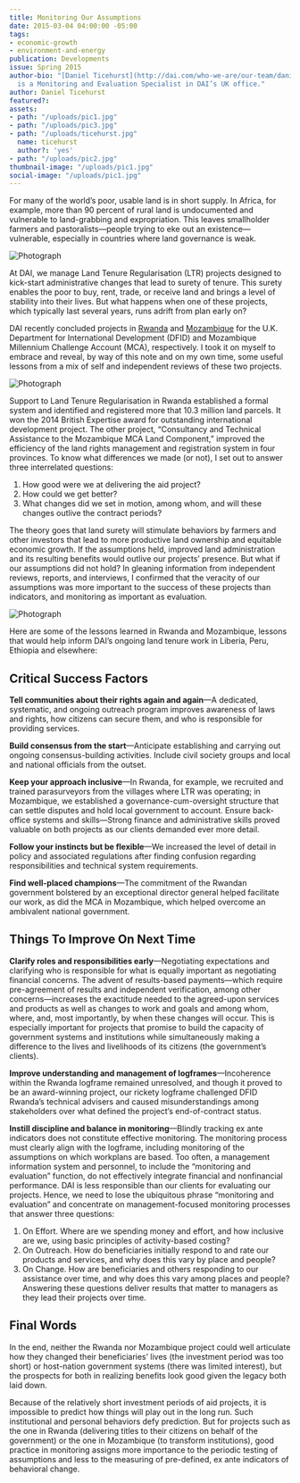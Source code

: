 ```yaml
---
title: Monitoring Our Assumptions
date: 2015-03-04 04:00:00 -05:00
tags:
- economic-growth
- environment-and-energy
publication: Developments
issue: Spring 2015
author-bio: "[Daniel Ticehurst](http://dai.com/who-we-are/our-team/daniel-ticehurst)
  is a Monitoring and Evaluation Specialist in DAI’s UK office."
author: Daniel Ticehurst
featured?: 
assets:
- path: "/uploads/pic1.jpg"
- path: "/uploads/pic3.jpg"
- path: "/uploads/ticehurst.jpg"
  name: ticehurst
  author?: 'yes'
- path: "/uploads/pic2.jpg"
thumbnail-image: "/uploads/pic1.jpg"
social-image: "/uploads/pic1.jpg"
---
```


For many of the world’s poor, usable land is in short supply. In Africa, for example, more than 90 percent of rural land is undocumented and vulnerable to land-grabbing and expropriation. This leaves smallholder farmers and pastoralists—people trying to eke out an existence—vulnerable, especially in countries where land governance is weak.




![Photograph](/uploads/pic1.jpg "Caption Goes here.") 


At DAI, we manage Land Tenure Regularisation (LTR) projects designed to kick-start administrative changes that lead to surety of tenure. This surety enables the poor to buy, rent, trade, or receive land and brings a level of stability into their lives. But what happens when one of these projects, which typically last several years, runs adrift from plan early on?

DAI recently concluded projects in [Rwanda](http://dai.com/our-work/projects/rwanda—support-land-tenure-regularisation) and [Mozambique](http://dai.com/our-work/projects/mozambique—consultancy-and-technical-assistance-mca-mozambique-land-component) for the U.K. Department for International Development (DFID) and Mozambique Millennium Challenge Account (MCA), respectively. I took it on myself to embrace and reveal, by way of this note and on my own time, some useful lessons from a mix of self and independent reviews of these two projects.

![Photograph](/uploads/pic2.jpg "Caption goes here.") 

Support to Land Tenure Regularisation in Rwanda established a formal system and identified and registered more that 10.3 million land parcels. It won the 2014 British Expertise award for outstanding international development project. The other project, “Consultancy and Technical Assistance to the Mozambique MCA Land Component,” improved the efficiency of the land rights management and registration system in four provinces.
To know what differences we made (or not), I set out to answer three interrelated questions: 

1. How good were we at delivering the aid project?
2. How could we get better? 
3. What changes did we set in motion, among whom, and will these changes outlive the contract periods?

The theory goes that land surety will stimulate behaviors by farmers and other investors that lead to more productive land ownership and equitable economic growth. If the assumptions held, improved land administration and its resulting benefits would outlive our projects’ presence. But what if our assumptions did not hold?
In gleaning information from independent reviews, reports, and interviews, I confirmed that the veracity of our assumptions was more important to the success of these projects than indicators, and monitoring as important as  evaluation.

![Photograph](/uploads/pic3.jpg "Caption goes here.") 

Here are some of the lessons learned in Rwanda and Mozambique, lessons that would help inform DAI’s ongoing land tenure work in Liberia, Peru, Ethiopia and elsewhere:

## Critical Success Factors

**Tell communities about their rights again and again**—A dedicated, systematic, and ongoing outreach program improves awareness of laws and rights, how citizens can secure them, and who is responsible for providing services.

**Build consensus from the start**—Anticipate establishing and carrying out ongoing consensus-building activities. Include civil society groups and local and national officials from the outset.

**Keep your approach inclusive**—In Rwanda, for example, we recruited and trained parasurveyors from the villages where LTR was operating; in Mozambique, we established a governance-cum-oversight structure that can settle disputes and hold local government to account.
Ensure back-office systems and skills—Strong finance and administrative skills proved valuable on both projects as our clients demanded ever more detail.

**Follow your instincts but be flexible**—We increased the level of detail in policy and associated regulations after finding confusion regarding responsibilities and technical system requirements. 

**Find well-placed champions**—The commitment of the Rwandan government bolstered by an exceptional director general helped facilitate our work, as did the MCA in Mozambique, which helped overcome an ambivalent national government.

## Things To Improve On Next Time

**Clarify roles and responsibilities early**—Negotiating expectations and clarifying who is responsible for what is equally important as negotiating financial concerns. The advent of results-based payments—which require pre-agreement of results and independent verification, among other concerns—increases the exactitude needed to the agreed-upon services and products as well as changes to work and goals and among whom, where, and, most importantly, by when these changes will occur. This is especially important for projects that promise to build the capacity of government systems and institutions while simultaneously making a difference to the lives and livelihoods of its citizens (the government’s clients).

**Improve understanding and management of logframes**—Incoherence within the Rwanda logframe remained unresolved, and though it proved to be an award-winning project, our rickety logframe challenged DFID Rwanda’s technical advisers and caused misunderstandings among stakeholders over what defined the project’s end-of-contract status.

**Instill discipline and balance in monitoring**—Blindly tracking ex ante indicators does not constitute effective monitoring. The monitoring process must clearly align with the logframe, including monitoring of the assumptions on which workplans are based. Too often, a management information system and personnel, to include the “monitoring and evaluation” function, do not effectively integrate financial and nonfinancial performance. DAI is less responsible than our clients for evaluating our projects. Hence, we need to lose the ubiquitous phrase “monitoring and evaluation” and concentrate on management-focused monitoring processes that answer three questions:

1.	On Effort. Where are we spending money and effort, and how inclusive are we, using basic principles of activity-based costing?
2.	On Outreach. How do beneficiaries initially respond to and rate our products and services, and why does this vary by place and people?
3.	On Change. How are beneficiaries and others responding to our assistance over time, and why does this vary among places and people?
Answering these questions deliver results that matter to managers as they lead their projects over time.

## Final Words

In the end, neither the Rwanda nor Mozambique project could well articulate how they changed their beneficiaries’ lives (the investment period was too short) or host-nation government systems (there was limited interest), but the prospects for both in realizing benefits look good given the legacy both laid down. 

Because of the relatively short investment periods of aid projects, it is impossible to predict how things will play out in the long run. Such institutional and personal behaviors defy prediction. But for projects such as the one in Rwanda (delivering titles to their citizens on behalf of the government) or the one in Mozambique (to transform institutions), good practice in monitoring assigns more importance to the periodic testing of assumptions and less to the measuring of pre-defined, ex ante indicators of behavioral change.
